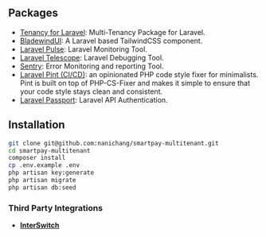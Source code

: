 ## Packages

- [Tenancy for Laravel](https://tenancyforlaravel.com/docs/v3/quickstart/): Multi-Tenancy Package for Laravel.
- [BladewindUI](https://bladewindui.com/install): A Laravel based TailwindCSS component.
- [Laravel Pulse](https://pulse.laravel.com/): Laravel Monitoring Tool.
- [Laravel Telescope](https://laravel.com/docs/8.x/telescope): Laravel Debugging Tool.
- [Sentry](https://sentry.io): Error Monitoring and reporting Tool.
- [Laravel Pint (CI/CD)](https://laravel.com/docs/11.x/pint): an opinionated PHP code style fixer for minimalists. Pint is built on top of PHP-CS-Fixer and makes it simple to ensure that your code style stays clean and consistent.
- [Laravel Passport](https://laravel.com/docs/8.x/passport): Laravel API Authentication.


## Installation

```bash
git clone git@github.com:nanichang/smartpay-multitenant.git
cd smartpay-multitenant
composer install
cp .env.example .env
php artisan key:generate
php artisan migrate
php artisan db:seed
```


### Third Party Integrations

- **[InterSwitch](https://interswitchgroup.com)**
